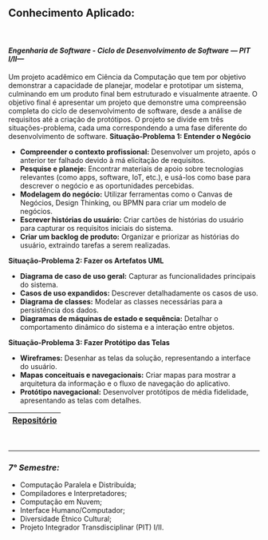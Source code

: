 ## **Conhecimento Aplicado:**

</br>

#### ***Engenharia de Software - Ciclo de Desenvolvimento de Software — PIT I/II—***
Um projeto acadêmico em Ciência da Computação que tem por objetivo demonstrar a capacidade de planejar, modelar e prototipar um sistema, culminando em um produto final bem estruturado e visualmente atraente. O objetivo final é apresentar um projeto que demonstre uma compreensão completa do ciclo de desenvolvimento de software, desde a análise de requisitos até a criação de protótipos. O projeto se divide em três situações-problema, cada uma correspondendo a uma fase diferente do desenvolvimento de software.
**Situação-Problema 1: Entender o Negócio**
 - **Compreender o contexto profissional:** Desenvolver um projeto, após o anterior ter falhado devido à má elicitação de requisitos.
 - **Pesquise e planeje:** Encontrar materiais de apoio sobre tecnologias relevantes (como apps, software, IoT, etc.), e usá-los como base para descrever o negócio e as oportunidades percebidas.
 - **Modelagem do negócio:** Utilizar ferramentas como o Canvas de Negócios, Design Thinking, ou BPMN para criar um modelo de negócios.
 - **Escrever histórias do usuário:** Criar cartões de histórias do usuário para capturar os requisitos iniciais do sistema.
 - **Criar um backlog de produto:** Organizar e priorizar as histórias do usuário, extraindo tarefas a serem realizadas.

**Situação-Problema 2: Fazer os Artefatos UML**
 - **Diagrama de caso de uso geral:** Capturar as funcionalidades principais do sistema.
 - **Casos de uso expandidos:** Descrever detalhadamente os casos de uso.
 - **Diagrama de classes:** Modelar as classes necessárias para a persistência dos dados.
 - **Diagramas de máquinas de estado e sequência:** Detalhar o comportamento dinâmico do sistema e a interação entre objetos.

**Situação-Problema 3: Fazer Protótipo das Telas**
- **Wireframes:** Desenhar as telas da solução, representando a interface do usuário.
- **Mapas conceituais e navegacionais:** Criar mapas para mostrar a arquitetura da informação e o fluxo de navegação do aplicativo.
- **Protótipo navegacional:** Desenvolver protótipos de média fidelidade, apresentando as telas com detalhes.

| <a href="https://github.com/LoukasLoukanos/Ciencia-da-Computacao/tree/master/SEMESTRES%20BCC%20-%20Conhecimento%20Aplicado/5%C2%B0%20Semestre/PIT%20-%20Ciclo%20de%20Desenvolvimento">Repositório</a> |
|:-:|

</br>

<hr>

### ***7° Semestre:***
- Computação Paralela e Distribuída;
- Compiladores e Interpretadores;
- Computação em Nuvem;
- Interface Humano/Computador;
- Diversidade Étnico Cultural;
- Projeto Integrador Transdisciplinar (PIT) I/II.
